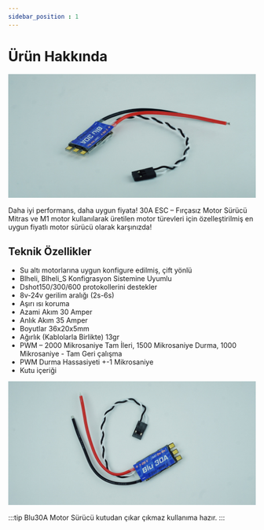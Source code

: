 ```yaml
---
sidebar_position : 1
---
```


# Ürün Hakkında

![Blu Esc](./image/escblu.jpg)

Daha iyi performans, daha uygun fiyata!
30A ESC – Fırçasız Motor Sürücü Mitras ve M1 motor kullanılarak üretilen motor türevleri için özelleştirilmiş en uygun fiyatlı motor sürücü olarak karşınızda!

## Teknik Özellikler

- Su altı motorlarına uygun konfigure edilmiş, çift yönlü
- Blheli, Blheli_S Konfigrasyon Sistemine Uyumlu
- Dshot150/300/600 protokollerini destekler
- 8v-24v gerilim aralığı (2s-6s)
- Aşırı ısı koruma
- Azami Akım 30 Amper
- Anlık Akım 35 Amper
- Boyutlar 36x20x5mm
- Ağırlık (Kablolarla Birlikte) 13gr
- PWM – 2000 Mikrosaniye Tam İleri, 1500 Mikrosaniye Durma, 1000 Mikrosaniye - Tam Geri çalışma
- PWM Durma Hassasiyeti +-1 Mikrosaniye
- Kutu içeriği

![Blu Esc](./image/escblu2.jpg)

:::tip
Blu30A Motor Sürücü kutudan çıkar çıkmaz kullanıma hazır.
:::
